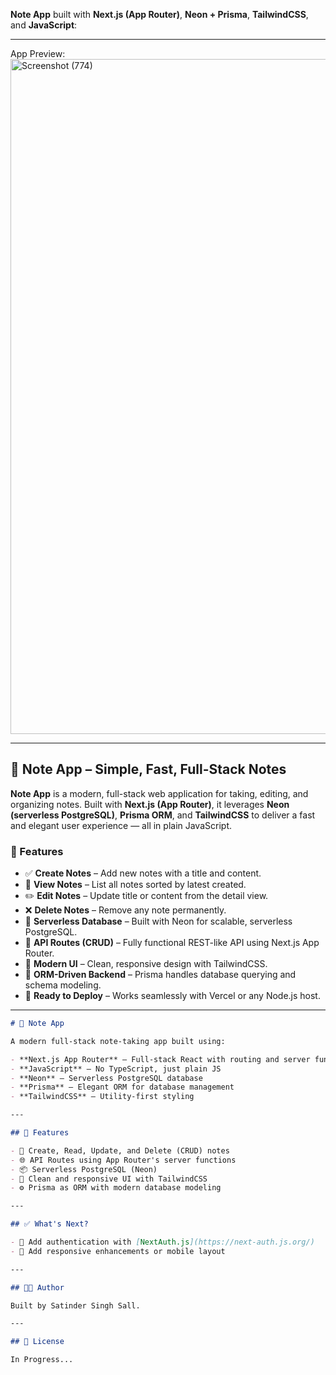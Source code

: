 **Note App** built with **Next.js (App Router)**, **Neon + Prisma**, **TailwindCSS**, and **JavaScript**:

---

App Preview:
<img width="1920" height="1080" alt="Screenshot (774)" src="https://github.com/user-attachments/assets/d72b1b35-0477-4abd-8ad2-9bbb0e8f6cc7" />

---

## 📝 Note App – Simple, Fast, Full-Stack Notes

**Note App** is a modern, full-stack web application for taking, editing, and organizing notes. Built with **Next.js (App Router)**, it leverages **Neon (serverless PostgreSQL)**, **Prisma ORM**, and **TailwindCSS** to deliver a fast and elegant user experience — all in plain JavaScript.

### 🔧 Features

- ✅ **Create Notes** – Add new notes with a title and content.
- 📖 **View Notes** – List all notes sorted by latest created.
- ✏️ **Edit Notes** – Update title or content from the detail view.
- ❌ **Delete Notes** – Remove any note permanently.
- 🔌 **Serverless Database** – Built with Neon for scalable, serverless PostgreSQL.
- 🔄 **API Routes (CRUD)** – Fully functional REST-like API using Next.js App Router.
- 💅 **Modern UI** – Clean, responsive design with TailwindCSS.
- 🧠 **ORM-Driven Backend** – Prisma handles database querying and schema modeling.
- 🚀 **Ready to Deploy** – Works seamlessly with Vercel or any Node.js host.

---

```md
# 📝 Note App

A modern full-stack note-taking app built using:

- **Next.js App Router** – Full-stack React with routing and server functions
- **JavaScript** – No TypeScript, just plain JS
- **Neon** – Serverless PostgreSQL database
- **Prisma** – Elegant ORM for database management
- **TailwindCSS** – Utility-first styling

---

## 🚀 Features

- 📄 Create, Read, Update, and Delete (CRUD) notes
- 🌐 API Routes using App Router's server functions
- 📦 Serverless PostgreSQL (Neon)
- 🎨 Clean and responsive UI with TailwindCSS
- ⚙️ Prisma as ORM with modern database modeling

---

## ✅ What's Next?

- 🔐 Add authentication with [NextAuth.js](https://next-auth.js.org/)
- 📱 Add responsive enhancements or mobile layout

---

## 🧑‍💻 Author

Built by Satinder Singh Sall.

---

## 📄 License

In Progress...
```
